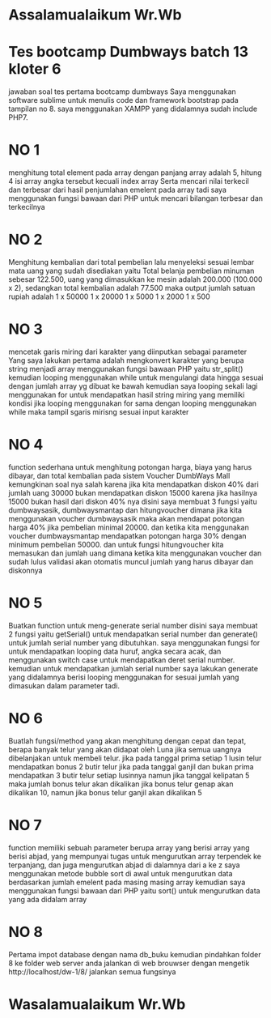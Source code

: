 # Assalamualaikum Wr.Wb

# Tes bootcamp Dumbways batch 13 kloter 6
jawaban soal tes pertama bootcamp dumbways
Saya menggunakan software sublime untuk menulis code dan framework bootstrap pada tampilan no 8. saya menggunakan XAMPP yang didalamnya sudah include PHP7.

# NO 1
menghitung total element pada array dengan panjang array adalah 5, hitung 4 isi array angka tersebut kecuali index array Serta mencari nilai terkecil dan terbesar dari hasil penjumlahan emelent pada array tadi
saya menggunakan fungsi bawaan dari PHP untuk mencari bilangan terbesar dan terkecilnya

# NO 2
Menghitung kembalian dari total pembelian lalu menyeleksi sesuai lembar mata uang yang sudah disediakan yaitu Total belanja pembelian minuman sebesar 122.500, uang yang dimasukkan ke mesin adalah 200.000 (100.000 x 2), sedangkan total kembalian adalah 77.500 maka output jumlah satuan rupiah adalah
1 x 50000
1 x 20000
1 x 5000
1 x 2000
1 x 500

# NO 3
mencetak garis miring dari karakter yang diinputkan sebagai parameter
Yang saya lakukan pertama adalah mengkonvert karakter yang berupa string menjadi array menggunakan fungsi bawaan PHP yaitu str_split() kemudian looping menggunakan while untuk mengulangi data hingga sesuai dengan jumlah array yg dibuat ke bawah
kemudian saya looping sekali lagi menggunakan for untuk mendapatkan hasil string miring yang memiliki kondisi jika looping menggunakan for sama dengan looping menggunakan while maka tampil sgaris mirisng sesuai input karakter

# NO 4
function sederhana untuk menghitung potongan harga, biaya yang harus dibayar, dan total kembalian pada sistem Voucher DumbWays Mall
kemungkinan soal nya salah karena jika kita mendapatkan diskon 40% dari jumlah uang 30000 bukan mendapatkan diskon 15000
karena jika hasilnya 15000 bukan hasil dari diskon 40% nya
disini saya membuat 3 fungsi yaitu dumbwaysasik, dumbwaysmantap dan hitungvoucher dimana jika kita menggunakan voucher dumbwaysasik maka akan mendapat potongan harga 40% jika pembelian minimal 20000. dan ketika kita menggunakan voucher dumbwaysmantap mendapatkan potongan harga 30% dengan minimum pembelian 50000. dan untuk fungsi hitungvoucher kita memasukan dan jumlah uang dimana ketika kita menggunakan voucher dan sudah lulus validasi akan otomatis muncul jumlah yang harus dibayar dan diskonnya

# NO 5
Buatkan function untuk meng-generate serial number
disini saya membuat 2 fungsi yaitu getSerial() untuk mendapatkan serial number dan generate() untuk jumlah serial number yang dibutuhkan. 
saya menggunakan fungsi for untuk mendapatkan looping data huruf, angka secara acak, dan menggunakan switch case untuk mendapatkan deret serial number. kemudian untuk mendapatkan jumlah serial number saya lakukan generate yang didalamnya berisi looping menggunakan for sesuai jumlah yang dimasukan dalam parameter tadi.

# NO 6
Buatlah fungsi/method yang akan menghitung dengan cepat dan tepat, berapa banyak telur yang akan didapat oleh Luna jika semua uangnya dibelanjakan untuk membeli telur. 
jika pada tanggal prima setiap 1 lusin telur mendapatkan bonus 2 butir telur
jika pada tanggal ganjil dan bukan prima mendapatkan 3 butir telur setiap lusinnya
namun jika tanggal kelipatan 5 maka jumlah bonus telur akan dikalikan
jika bonus telur genap akan dikalikan 10, namun jika bonus telur ganjil akan dikalikan 5

# NO 7
function memiliki sebuah parameter berupa array yang berisi array yang berisi abjad, yang mempunyai tugas untuk mengurutkan array terpendek ke terpanjang, dan juga mengurutkan abjad di dalamnya dari a ke z
saya menggunakan metode bubble sort di awal untuk mengurutkan data berdasarkan jumlah emelent pada masing masing array
kemudian saya menggunakan fungsi bawaan dari PHP yaitu sort() untuk mengurutkan data yang ada didalam array

# NO 8
Pertama impot database dengan nama db_buku
kemudian pindahkan folder 8 ke folder web server anda
jalankan di web brouwser dengan mengetik http://localhost/dw-1/8/
jalankan semua fungsinya

# Wasalamualaikum Wr.Wb



